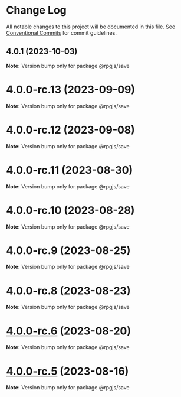 # Change Log

All notable changes to this project will be documented in this file.
See [Conventional Commits](https://conventionalcommits.org) for commit guidelines.

## 4.0.1 (2023-10-03)

**Note:** Version bump only for package @rpgjs/save





# 4.0.0-rc.13 (2023-09-09)

**Note:** Version bump only for package @rpgjs/save





# 4.0.0-rc.12 (2023-09-08)

**Note:** Version bump only for package @rpgjs/save





# 4.0.0-rc.11 (2023-08-30)

**Note:** Version bump only for package @rpgjs/save





# 4.0.0-rc.10 (2023-08-28)

**Note:** Version bump only for package @rpgjs/save





# 4.0.0-rc.9 (2023-08-25)

**Note:** Version bump only for package @rpgjs/save





# 4.0.0-rc.8 (2023-08-23)

**Note:** Version bump only for package @rpgjs/save





# [4.0.0-rc.6](https://github.com/RSamaium/RPG-JS/compare/v4.0.0-rc.5...v4.0.0-rc.6) (2023-08-20)

**Note:** Version bump only for package @rpgjs/save





# [4.0.0-rc.5](https://github.com/RSamaium/RPG-JS/compare/v4.0.0-rc.4...v4.0.0-rc.5) (2023-08-16)

**Note:** Version bump only for package @rpgjs/save
